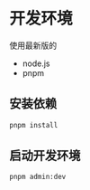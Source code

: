 # 开发环境

使用最新版的

- node.js
- pnpm

## 安装依赖

```bash
pnpm install
```

## 启动开发环境

```bash
pnpm admin:dev
```
